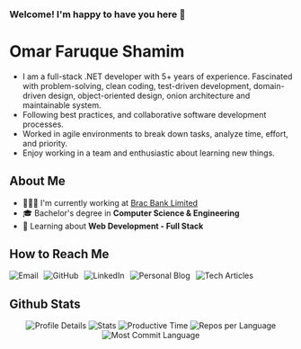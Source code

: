 
### Welcome! I'm happy to have you here 👋
# Omar Faruque Shamim
- I am a full-stack .NET developer with 5+ years of experience. Fascinated with problem-solving, clean coding, test-driven development, domain-driven design, object-oriented design, onion architecture and maintainable system.
- Following best practices, and collaborative software development processes. 
- Worked in agile environments to break down tasks, analyze time, effort, and priority. 
- Enjoy working in a team and enthusiastic about learning new things.

## About Me
- 👨🏽‍💻 I'm currently working at [Brac Bank Limited](https://www.bracbank.com/en/)
- 🎓 Bachelor's degree in **Computer Science & Engineering**
- 🌱 Learning about **Web Development - Full Stack**

## How to Reach Me  
<div style="display: flex; gap: 10px; flex-wrap: wrap; align-items: center;">
  <a href="mailto:omarfaruque94bd@gmail.com" style="text-decoration: none;">
    <img src="https://img.shields.io/badge/Email-omarfaruque94bd@gmail.com-orangered?style=flat-square&logo=gmail" alt="Email">
  </a>
  <a href="https://github.com/mofshamim" style="text-decoration: none;">
    <img src="https://img.shields.io/badge/GitHub-mofshamim-black?style=flat-square&logo=GitHub" alt="GitHub">
  </a>
  <a href="https://www.linkedin.com/in/mofshamim/" style="text-decoration: none;">
    <img src="https://img.shields.io/badge/LinkedIn-mofshamim-blue?style=flat-square&logo=LinkedIn" alt="LinkedIn">
  </a>
  <a href="https://mofshamim.github.io/" style="text-decoration: none;">
    <img src="https://img.shields.io/badge/Personal%20Blog-mofshamim.github.io-informational?style=flat-square&logo=githubpages" alt="Personal Blog">
  </a>
  <a href="https://dev.to/mofshamim" style="text-decoration: none;">
    <img src="https://img.shields.io/badge/Tech%20Articles-dev.to/mofshamim-lightgrey?style=flat-square&logo=dev.to" alt="Tech Articles">
  </a>
</div>

## Github Stats
<!-- Stats Section -->
<div id="stats-section" align="center">
  <img src="https://github-profile-summary-cards.vercel.app/api/cards/profile-details?username=mofshamim&theme=vue" alt="Profile Details">
  <img src="https://github-profile-summary-cards.vercel.app/api/cards/stats?username=mofshamim&theme=vue" alt="Stats">
  <img src="https://github-profile-summary-cards.vercel.app/api/cards/productive-time?username=mofshamim&theme=vue&utcOffset=6" alt="Productive Time">
  <img src="https://github-profile-summary-cards.vercel.app/api/cards/repos-per-language?username=mofshamim&theme=vue" alt="Repos per Language">
  <img src="https://github-profile-summary-cards.vercel.app/api/cards/most-commit-language?username=mofshamim&theme=vue" alt="Most Commit Language">
</div>
